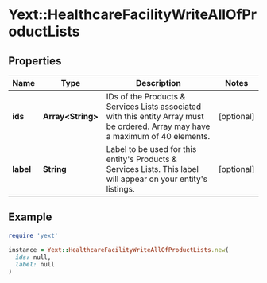 # Yext::HealthcareFacilityWriteAllOfProductLists

## Properties

| Name | Type | Description | Notes |
| ---- | ---- | ----------- | ----- |
| **ids** | **Array&lt;String&gt;** | IDs of the Products &amp; Services Lists associated with this entity   Array must be ordered.  Array may have a maximum of 40 elements.  | [optional] |
| **label** | **String** | Label to be used for this entity&#39;s Products &amp; Services Lists. This label will appear on your entity&#39;s listings. | [optional] |

## Example

```ruby
require 'yext'

instance = Yext::HealthcareFacilityWriteAllOfProductLists.new(
  ids: null,
  label: null
)
```

